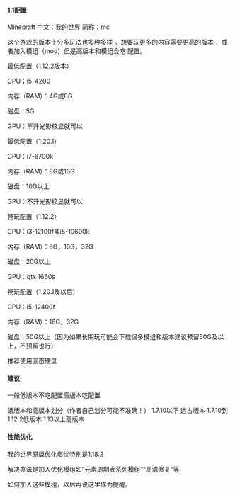 #### 1.1配置
Minecraft 中文：我的世界 
简称：mc

这个游戏的版本十分多玩法也多种多样
。想要玩更多的内容需要更高的版本
，或者加入模组（mod）但是高版本和模组会吃
配置。

最低配置（1.12.2版本）

CPU；i5-4200

内存（RAM）：4G或8G

磁盘：5G

GPU：不开光影核显就可以

最低配置（1.20.1）

CPU：i7-6700k

内存（RAM）：8G或16G

磁盘：10G以上

GPU：不开光影核显就可以

畅玩配置（1.12.2）

CPU：i3-12100f或i5-10600k

内存（RAM）：8G，16G，32G

磁盘：20G以上

GPU：gtx 1660s

畅玩配置（1.20.1及以后）

CPU：i5-12400f

内存（RAM）：16G，32G

磁盘：50G以上（因为如果长期玩可能会下载很多模组和版本建议预留50G及以上，不预留也行）


推荐使用固态硬盘
#### 建议

一般低版本不吃配置高版本吃配置

低版本和高版本划分（作者自己划分可能不准确！）
1.7.10以下 远古版本
1.7.10到1.12.2低版本
1.13以上高版本

#### 性能优化
我的世界原版优化堪忧特别是1.18.2

解决办法是加入优化模组如“元素周期表系列模组”“高清修复”等

如何加入这些模组，以后再说这里作为提醒。

